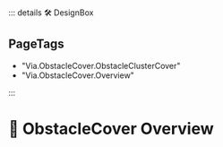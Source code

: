::: details 🛠 <dev>DesignBox</dev> 

<h2>PageTags</h2>

- "Via.ObstacleCover.ObstacleClusterCover"
- "Via.ObstacleCover.Overview"

:::

# 🔻 <via>ObstacleCover Overview</via>



